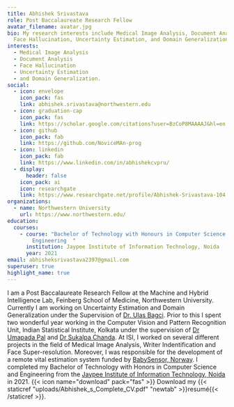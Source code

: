 ```yaml
---
title: Abhishek Srivastava
role: Post Baccalaureate Research Fellow
avatar_filename: avatar.jpg
bio: My research interests include Medical Image Analysis, Document Analysis,
  Face Hallucination, Uncertainty Estimation, and Domain Generalization.
interests:
  - Medical Image Analysis
  - Document Analysis
  - Face Hallucination
  - Uncertainty Estimation
  - and Domain Generalization.
social:
  - icon: envelope
    icon_pack: fas
    link: abhishek.srivastava@northwestern.edu
  - icon: graduation-cap
    icon_pack: fas
    link: https://scholar.google.com/citations?user=BzCoP8MAAAAJ&hl=en
  - icon: github
    icon_pack: fab
    link: https://github.com/NoviceMAn-prog
  - icon: linkedin
    icon_pack: fab
    link: https://www.linkedin.com/in/abhishekcvpru/
  - display:
      header: false
    icon_pack: ai
    icon: researchgate
    link: https://www.researchgate.net/profile/Abhishek-Srivastava-104
organizations:
  - name: Northwestern University
    url: https://www.northwestern.edu/
education:
  courses:
    - course: "Bachelor of Technology with Honours in Computer Science and
        Engineering  "
      institution: Jaypee Institute of Information Technology, Noida
      year: 2021
email: abhisheksrivastava2397@gmail.com
superuser: true
highlight_name: true
---
```

I am a Post Baccalaureate Research Fellow at the Machine and Hybrid Intelligence Lab, Feinberg School of Medicine, Northwestern University. Currently I am working on Uncertainty Estimation and Domain Generalization under the Supervision of [Dr. Ulas Bagci](https://sites.northwestern.edu/bagci/). Prior to this I spent two wonderful year working in the Computer Vision and Pattern Recognition Unit, Indian Statistical Institute, Kolkata under the supervision of [Dr Umapada Pal](https://www.isical.ac.in/~umapada/) and [Dr Sukalpa Chanda](https://www.hiof.no/iio/itk/english/people/aca/sukalpac/index.html). At ISI, I worked on several different projects in the field of Medical Image Analysis, Writer Indentification and Face Super-resolution. Moreover, I was responsible for the development of a remote vital estimation system funded by [BabySensor, Norway](https://babysensor.com/). I completed my Bachelor of Technology with Honors in Computer Science and Engineering from the [Jaypee Institute of Information Technology, Noida](https://www.jiit.ac.in/) in 2021.
{{< icon name="download" pack="fas" >}} Download my {{< staticref "uploads/Abhishek_s_Complete_CV.pdf" "newtab" >}}resumé{{< /staticref >}}.